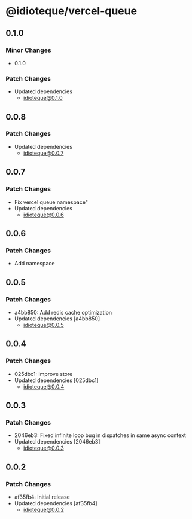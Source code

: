 # @idioteque/vercel-queue

## 0.1.0

### Minor Changes

- 0.1.0

### Patch Changes

- Updated dependencies
  - idioteque@0.1.0

## 0.0.8

### Patch Changes

- Updated dependencies
  - idioteque@0.0.7

## 0.0.7

### Patch Changes

- Fix vercel queue namespace"
- Updated dependencies
  - idioteque@0.0.6

## 0.0.6

### Patch Changes

- Add namespace

## 0.0.5

### Patch Changes

- a4bb850: Add redis cache optimization
- Updated dependencies [a4bb850]
  - idioteque@0.0.5

## 0.0.4

### Patch Changes

- 025dbc1: Improve store
- Updated dependencies [025dbc1]
  - idioteque@0.0.4

## 0.0.3

### Patch Changes

- 2046eb3: Fixed infinite loop bug in dispatches in same async context
- Updated dependencies [2046eb3]
  - idioteque@0.0.3

## 0.0.2

### Patch Changes

- af35fb4: Initial release
- Updated dependencies [af35fb4]
  - idioteque@0.0.2
